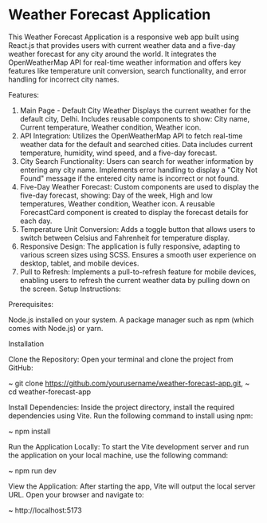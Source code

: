 # Weather Forecast Application

This Weather Forecast Application is a responsive web app built using React.js that provides users with current weather data and a five-day weather forecast for any city around the world. It integrates the OpenWeatherMap API for real-time weather information and offers key features like temperature unit conversion, search functionality, and error handling for incorrect city names.

Features:
1. Main Page - Default City Weather
  Displays the current weather for the default city, Delhi.
  Includes reusable components to show:
  City name,
  Current temperature,
  Weather condition,
  Weather icon.
2. API Integration:
  Utilizes the OpenWeatherMap API to fetch real-time weather data for the default and searched cities.
  Data includes current temperature, humidity, wind speed, and a five-day forecast.
3. City Search Functionality:
  Users can search for weather information by entering any city name.
  Implements error handling to display a "City Not Found" message if the entered city name is incorrect or not found.
4. Five-Day Weather Forecast:
  Custom components are used to display the five-day forecast, showing:
  Day of the week,
  High and low temperatures,
  Weather condition,
  Weather icon.
A reusable ForecastCard component is created to display the forecast details for each day.
5. Temperature Unit Conversion:
  Adds a toggle button that allows users to switch between Celsius and Fahrenheit for temperature display.
6. Responsive Design:
  The application is fully responsive, adapting to various screen sizes using SCSS.
  Ensures a smooth user experience on desktop, tablet, and mobile devices.
7. Pull to Refresh:
  Implements a pull-to-refresh feature for mobile devices, enabling users to refresh the current weather data by pulling down on the screen.
Setup Instructions:

Prerequisites:

Node.js installed on your system. 
A package manager such as npm (which comes with Node.js) or yarn.

Installation 

Clone the Repository: Open your terminal and clone the project from GitHub:

  ~ git clone https://github.com/yourusername/weather-forecast-app.git,
  ~ cd weather-forecast-app

Install Dependencies: Inside the project directory, install the required dependencies using Vite. Run the following command to install using npm:

  ~ npm install

Run the Application Locally: To start the Vite development server and run the application on your local machine, use the following command:

  ~ npm run dev

View the Application: After starting the app, Vite will output the local server URL. Open your browser and navigate to:

  ~ http://localhost:5173





